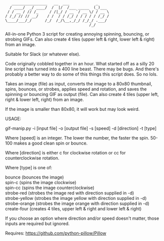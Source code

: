 ```
   ________________   __  ___            _     
  / ____/  _/ ____/  /  |/  /___ _____  (_)___ 
 / / __ / // /_     / /|_/ / __ `/ __ \/ / __ \
/ /_/ // // __/    / /  / / /_/ / / / / / /_/ /
\____/___/_/      /_/  /_/\__,_/_/ /_/_/ .___/ 
                                      /_/      
```

All-in-one Python 3 script for creating annoying spinning, bouncing, or strobing GIFs. Can also create 4 tiles (upper left & right, lower left & right) from an image.

Suitable for Slack (or whatever else).

Code originally cobbled together in an hour. What started off as a silly 20 line script has turned into a 400 line beast. There may be bugs. And there's probably a better way to do some of this things this script does. So no lols.

Takes an image (file) as input, converts the image to a 80x80 thumbnail, spins, bounces, or strobes, applies speed and rotation, and saves the spinning or bouncing GIF as output (file). Can also create 4 tiles (upper left, right & lower left, right) from an image.

If the image is smaller than 80x80, it will work but may look weird.

USAGE:

gif-manip.py -i [input file] -o [output file] -s [speed] -d [direction] -t [type]

Where [speed] is an integer. The lower the number, the faster the spin. 50-100 makes a good clean spin or bounce.

Where [direction] is either c for clockwise rotation or cc for counterclockwise rotation.

Where [type] is one of:

bounce (bounces the image)\
spin-c (spins the image clockwise)\
spin-cc (spins the image counterclockwise)\
strobe-red (strobes the image red with direction supplied in -d)\
strobe-yellow (strobes the image yellow with direction supplied in -d)\
strobe-orange (strobes the image orange with direction supplied in -d)\
create-four (creates 4 tiles, upper left & right and lower left & right)

If you choose an option where direction and/or speed doesn't matter, those inputs are required but ignored.

Requires: https://github.com/python-pillow/Pillow
